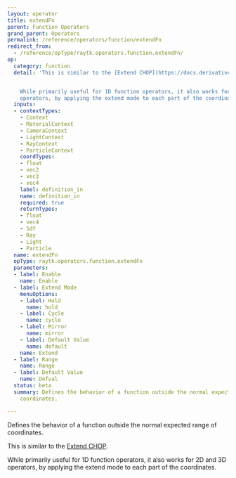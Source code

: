 ```yaml
---
layout: operator
title: extendFn
parent: Function Operators
grand_parent: Operators
permalink: /reference/operators/function/extendFn
redirect_from:
  - /reference/opType/raytk.operators.function.extendFn/
op:
  category: function
  detail: 'This is similar to the [Extend CHOP](https://docs.derivative.ca/Extend_CHOP).


    While primarily useful for 1D function operators, it also works for 2D and 3D
    operators, by applying the extend mode to each part of the coordinates.'
  inputs:
  - contextTypes:
    - Context
    - MaterialContext
    - CameraContext
    - LightContext
    - RayContext
    - ParticleContext
    coordTypes:
    - float
    - vec2
    - vec3
    - vec4
    label: definition_in
    name: definition_in
    required: true
    returnTypes:
    - float
    - vec4
    - Sdf
    - Ray
    - Light
    - Particle
  name: extendFn
  opType: raytk.operators.function.extendFn
  parameters:
  - label: Enable
    name: Enable
  - label: Extend Mode
    menuOptions:
    - label: Hold
      name: hold
    - label: Cycle
      name: cycle
    - label: Mirror
      name: mirror
    - label: Default Value
      name: default
    name: Extend
  - label: Range
    name: Range
  - label: Default Value
    name: Defval
  status: beta
  summary: Defines the behavior of a function outside the normal expected range of
    coordinates.

---
```



Defines the behavior of a function outside the normal expected range of coordinates.

This is similar to the [Extend CHOP](https://docs.derivative.ca/Extend_CHOP).

While primarily useful for 1D function operators, it also works for 2D and 3D operators, by applying the extend mode to each part of the coordinates.